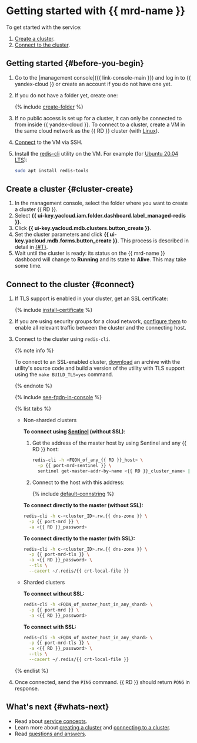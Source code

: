 # Getting started with {{ mrd-name }}

To get started with the service:
1. [Create a cluster](#cluster-create).
1. [Connect to the cluster](#connect).


## Getting started {#before-you-begin}

1. Go to the [management console]({{ link-console-main }}) and log in to {{ yandex-cloud }} or create an account if you do not have one yet.
1. If you do not have a folder yet, create one:

   {% include [create-folder](../_includes/create-folder.md) %}

1. If no public access is set up for a cluster, it can only be connected to from inside {{ yandex-cloud }}. To connect to a cluster, create a VM in the same cloud network as the {{ RD }} cluster (with [Linux](../compute/quickstart/quick-create-linux.md)).
1. [Connect](../compute/operations/vm-connect/ssh.md) to the VM via SSH.
1. Install the [redis-cli](https://redis.io/topics/rediscli) utility on the VM. For example (for [Ubuntu 20.04 LTS](/marketplace/products/yc/ubuntu-20-04-lts)):

   ```bash
   sudo apt install redis-tools
   ```


## Create a cluster {#cluster-create}

1. In the management console, select the folder where you want to create a cluster {{ RD }}.
1. Select **{{ ui-key.yacloud.iam.folder.dashboard.label_managed-redis }}**.
1. Click **{{ ui-key.yacloud.mdb.clusters.button_create }}**.
1. Set the cluster parameters and click **{{ ui-key.yacloud.mdb.forms.button_create }}**. This process is described in detail in [{#T}](operations/cluster-create.md).
1. Wait until the cluster is ready: its status on the {{ mrd-name }} dashboard will change to **Running** and its state to **Alive**. This may take some time.

## Connect to the cluster {#connect}

1. If TLS support is enabled in your cluster, get an SSL certificate:

   {% include [install-certificate](../_includes/mdb/mrd/install-certificate.md) %}


1. If you are using security groups for a cloud network, [configure them](operations/connect/index.md#configuring-security-groups) to enable all relevant traffic between the cluster and the connecting host.


1. Connect to the cluster using `redis-cli`.

   {% note info %}

   To connect to an SSL-enabled cluster, [download](https://redis.io/download) an archive with the utility's source code and build a version of the utility with TLS support using the `make BUILD_TLS=yes` command.

   {% endnote %}

   {% include [see-fqdn-in-console](../_includes/mdb/see-fqdn-in-console.md) %}

   {% list tabs %}

   - Non-sharded clusters

      **To connect using [Sentinel](https://redis.io/topics/sentinel) (without SSL)**:

      1. Get the address of the master host by using Sentinel and any {{ RD }} host:

         ```bash
         redis-cli -h <FQDN_of_any_{{ RD }}_host> \
           -p {{ port-mrd-sentinel }} \
           sentinel get-master-addr-by-name <{{ RD }}_cluster_name> | head -n 1
         ```

      1. Connect to the host with this address:

         {% include [default-connstring](../_includes/mdb/mrd/default-connstring.md) %}

      **To connect directly to the master (without SSL):**

      ```bash
      redis-cli -h c-<cluster_ID>.rw.{{ dns-zone }} \
        -p {{ port-mrd }} \
        -a <{{ RD }}_password>
      ```

      **To connect directly to the master (with SSL):**

      ```bash
      redis-cli -h c-<cluster_ID>.rw.{{ dns-zone }} \
        -p {{ port-mrd-tls }} \
        -a <{{ RD }}_password> \
        --tls \
        --cacert ~/.redis/{{ crt-local-file }}
      ```

   - Sharded clusters

      **To connect without SSL:**

      ```bash
      redis-cli -h <FQDN_of_master_host_in_any_shard> \
        -p {{ port-mrd }} \
        -a <{{ RD }}_password>
      ```

      **To connect with SSL:**

      ```bash
      redis-cli -h <FQDN_of_master_host_in_any_shard> \
        -p {{ port-mrd-tls }} \
        -a <{{ RD }}_password> \
        --tls \
        --cacert ~/.redis/{{ crt-local-file }}
      ```

   {% endlist %}

1. Once connected, send the `PING` command. {{ RD }} should return `PONG` in response.

## What's next {#whats-next}

* Read about [service concepts](concepts/index.md).
* Learn more about [creating a cluster](operations/cluster-create.md) and [connecting to a cluster](operations/connect/index.md).
* Read [questions and answers](qa/general.md).
